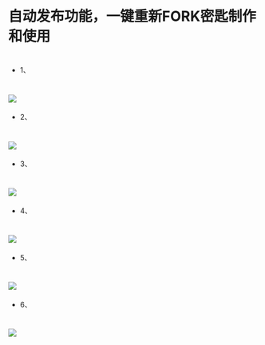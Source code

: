 # 自动发布功能，一键重新FORK密匙制作和使用
#
- 1、
# <img src="https://github.com/danshui-git/shuoming/blob/master/doc/jm1.png" />
- 2、
# <img src="https://github.com/danshui-git/shuoming/blob/master/doc/jm2.png" />
- 3、
# <img src="https://github.com/danshui-git/shuoming/blob/master/doc/jm3.png" />
- 4、
# <img src="https://github.com/danshui-git/shuoming/blob/master/doc/jm4.png" />
- 5、
# <img src="https://github.com/danshui-git/shuoming/blob/master/doc/jm5.png" />
- 6、
# <img src="https://github.com/danshui-git/shuoming/blob/master/doc/jm6.png" />
